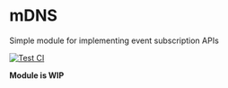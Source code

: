 # mDNS

Simple module for implementing event subscription APIs

[![Test CI](https://github.com/lemarier/deno-mdns/workflows/Test%20CI/badge.svg)](https://github.com//lemarier/deno-event-kit/actions)

**Module is WIP**
